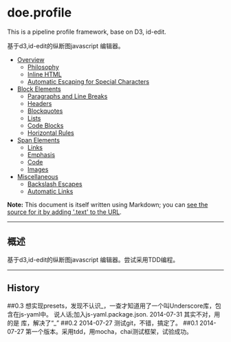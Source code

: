 doe.profile
===============
This is a pipeline profile framework, base on D3, id-edit.

基于d3,id-edit的纵断图javascript 编辑器。


*   [Overview](#overview)
    *   [Philosophy](#philosophy)
    *   [Inline HTML](#html)
    *   [Automatic Escaping for Special Characters](#autoescape)
*   [Block Elements](#block)
    *   [Paragraphs and Line Breaks](#p)
    *   [Headers](#header)
    *   [Blockquotes](#blockquote)
    *   [Lists](#list)
    *   [Code Blocks](#precode)
    *   [Horizontal Rules](#hr)
*   [Span Elements](#span)
    *   [Links](#link)
    *   [Emphasis](#em)
    *   [Code](#code)
    *   [Images](#img)
*   [Miscellaneous](#misc)
    *   [Backslash Escapes](#backslash)
    *   [Automatic Links](#autolink)


**Note:** This document is itself written using Markdown; you
can [see the source for it by adding '.text' to the URL][src].

  [src]: /projects/markdown/syntax.text

* * *

<h2 id="overview">概述</h2>

基于d3,id-edit的纵断图javascript 编辑器。尝试采用TDD编程。


* * *

<h2 id="history">History</h2>
##0.3
    想实现presets，发现不认识_，一查才知道用了一个叫Underscore库，包含在js-yaml中。
    说人话;加入js-yaml.package.json.
    2014-07-31
    其实不对，用的是    <script src='../js/lib/lodash.js'></script>库，解决了“_”
##0.2
    2014-07-27
    测试git，不错，搞定了。
##0.1
    2014-07-27
    第一个版本。采用tdd，用mocha，chai测试框架，试验成功。
    
 